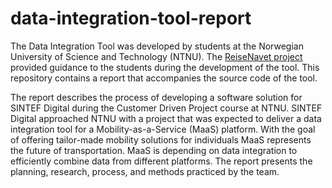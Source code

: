 # data-integration-tool-report
The Data Integration Tool was developed by students at the Norwegian University of Science and Technology (NTNU). 
The [ReiseNavet project](https://reisenavet.no/) provided guidance to the students during the development of the tool. 
This repository contains a report that accompanies the source code of the tool. 

The report describes the process of developing a software solution for SINTEF Digital
during the Customer Driven Project course at NTNU. SINTEF Digital approached NTNU
with a project that was expected to deliver a data integration tool for a Mobility-as-a-Service
(MaaS) platform. With the goal of offering tailor-made mobility solutions for individuals
MaaS represents the future of transportation. MaaS is depending on data integration to
efficiently combine data from different platforms. The report presents the planning, research, process,
and methods practiced by the team.
